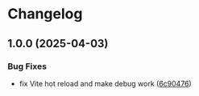 # Changelog

## 1.0.0 (2025-04-03)


### Bug Fixes

* fix Vite hot reload and make debug work ([6c90476](https://github.com/yetti/shelfie/commit/6c9047676c18aa43d28c9942373fe780abe093c2))
